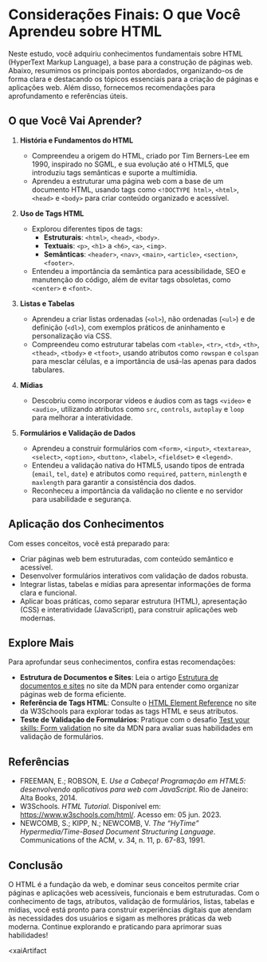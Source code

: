 # Considerações Finais: O que Você Aprendeu sobre HTML

Neste estudo, você adquiriu conhecimentos fundamentais sobre HTML (HyperText Markup Language), a base para a construção de páginas web. Abaixo, resumimos os principais pontos abordados, organizando-os de forma clara e destacando os tópicos essenciais para a criação de páginas e aplicações web. Além disso, fornecemos recomendações para aprofundamento e referências úteis.

## O que Você Vai Aprender?

1. **História e Fundamentos do HTML**

   - Compreendeu a origem do HTML, criado por Tim Berners-Lee em 1990, inspirado no SGML, e sua evolução até o HTML5, que introduziu tags semânticas e suporte a multimídia.
   - Aprendeu a estruturar uma página web com a base de um documento HTML, usando tags como `<!DOCTYPE html>`, `<html>`, `<head>` e `<body>` para criar conteúdo organizado e acessível.

2. **Uso de Tags HTML**

   - Explorou diferentes tipos de tags:
     - **Estruturais**: `<html>`, `<head>`, `<body>`.
     - **Textuais**: `<p>`, `<h1>` a `<h6>`, `<a>`, `<img>`.
     - **Semânticas**: `<header>`, `<nav>`, `<main>`, `<article>`, `<section>`, `<footer>`.
   - Entendeu a importância da semântica para acessibilidade, SEO e manutenção do código, além de evitar tags obsoletas, como `<center>` e `<font>`.

3. **Listas e Tabelas**

   - Aprendeu a criar listas ordenadas (`<ol>`), não ordenadas (`<ul>`) e de definição (`<dl>`), com exemplos práticos de aninhamento e personalização via CSS.
   - Compreendeu como estruturar tabelas com `<table>`, `<tr>`, `<td>`, `<th>`, `<thead>`, `<tbody>` e `<tfoot>`, usando atributos como `rowspan` e `colspan` para mesclar células, e a importância de usá-las apenas para dados tabulares.

4. **Mídias**

   - Descobriu como incorporar vídeos e áudios com as tags `<video>` e `<audio>`, utilizando atributos como `src`, `controls`, `autoplay` e `loop` para melhorar a interatividade.

5. **Formulários e Validação de Dados**
   - Aprendeu a construir formulários com `<form>`, `<input>`, `<textarea>`, `<select>`, `<option>`, `<button>`, `<label>`, `<fieldset>` e `<legend>`.
   - Entendeu a validação nativa do HTML5, usando tipos de entrada (`email`, `tel`, `date`) e atributos como `required`, `pattern`, `minlength` e `maxlength` para garantir a consistência dos dados.
   - Reconheceu a importância da validação no cliente e no servidor para usabilidade e segurança.

## Aplicação dos Conhecimentos

Com esses conceitos, você está preparado para:

- Criar páginas web bem estruturadas, com conteúdo semântico e acessível.
- Desenvolver formulários interativos com validação de dados robusta.
- Integrar listas, tabelas e mídias para apresentar informações de forma clara e funcional.
- Aplicar boas práticas, como separar estrutura (HTML), apresentação (CSS) e interatividade (JavaScript), para construir aplicações web modernas.

## Explore Mais

Para aprofundar seus conhecimentos, confira estas recomendações:

- **Estrutura de Documentos e Sites**: Leia o artigo [Estrutura de documentos e sites](https://developer.mozilla.org/en-US/docs/Learn/HTML/Introduction_to_HTML/Document_and_website_structure) no site da MDN para entender como organizar páginas web de forma eficiente.
- **Referência de Tags HTML**: Consulte o [HTML Element Reference](https://www.w3schools.com/tags/) no site da W3Schools para explorar todas as tags HTML e seus atributos.
- **Teste de Validação de Formulários**: Pratique com o desafio [Test your skills: Form validation](https://developer.mozilla.org/en-US/docs/Learn/Forms/Test_your_skills:_form_validation) no site da MDN para avaliar suas habilidades em validação de formulários.

## Referências

- FREEMAN, E.; ROBSON, E. _Use a Cabeça! Programação em HTML5: desenvolvendo aplicativos para web com JavaScript_. Rio de Janeiro: Alta Books, 2014.
- W3Schools. _HTML Tutorial_. Disponível em: <https://www.w3schools.com/html/>. Acesso em: 05 jun. 2023.
- NEWCOMB, S.; KIPP, N.; NEWCOMB, V. _The “HyTime” Hypermedia/Time-Based Document Structuring Language_. Communications of the ACM, v. 34, n. 11, p. 67-83, 1991.

## Conclusão

O HTML é a fundação da web, e dominar seus conceitos permite criar páginas e aplicações web acessíveis, funcionais e bem estruturadas. Com o conhecimento de tags, atributos, validação de formulários, listas, tabelas e mídias, você está pronto para construir experiências digitais que atendam às necessidades dos usuários e sigam as melhores práticas da web moderna. Continue explorando e praticando para aprimorar suas habilidades!

<xaiArtifact
